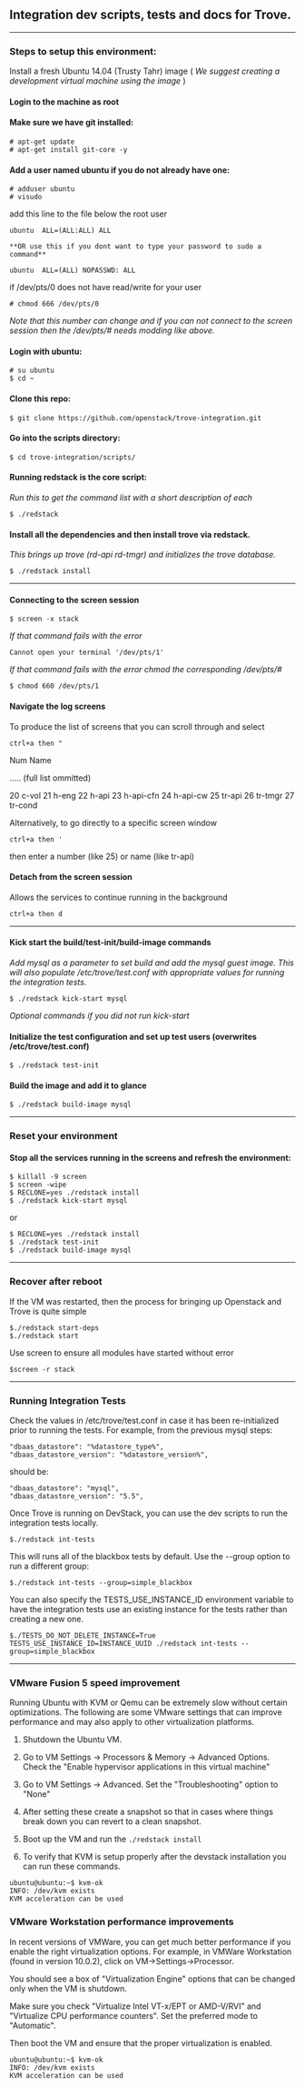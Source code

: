 ## Integration dev scripts, tests and docs for Trove.

*** 

### Steps to setup this environment:

Install a fresh Ubuntu 14.04 (Trusty Tahr) image ( _We suggest creating a development virtual machine using the image_ )

#### Login to the machine as root

#### Make sure we have git installed:

    # apt-get update
    # apt-get install git-core -y

#### Add a user named ubuntu if you do not already have one:

    # adduser ubuntu
    # visudo

  add this line to the file below the root user

    ubuntu  ALL=(ALL:ALL) ALL

    **OR use this if you dont want to type your password to sudo a command**

    ubuntu  ALL=(ALL) NOPASSWD: ALL

  if /dev/pts/0 does not have read/write for your user

    # chmod 666 /dev/pts/0

  *Note that this number can change and if you can not connect to the screen session then the /dev/pts/# needs modding like above.*

#### Login with ubuntu:

    # su ubuntu
    $ cd ~

#### Clone this repo:

    $ git clone https://github.com/openstack/trove-integration.git

#### Go into the scripts directory:

    $ cd trove-integration/scripts/

#### Running redstack is the core script:
*Run this to get the command list with a short description of each*

    $ ./redstack

#### Install all the dependencies and then install trove via redstack.
*This brings up trove (rd-api rd-tmgr) and initializes the trove database.*

    $ ./redstack install

***

#### Connecting to the screen session

    $ screen -x stack

*If that command fails with the error*

    Cannot open your terminal '/dev/pts/1'

*If that command fails with the error chmod the corresponding /dev/pts/#*

    $ chmod 660 /dev/pts/1

#### Navigate the log screens
To produce the list of screens that you can scroll through and select

    ctrl+a then "

Num Name

..... (full list ommitted)

20 c-vol
21 h-eng
22 h-api
23 h-api-cfn
24 h-api-cw
25 tr-api
26 tr-tmgr
27 tr-cond

Alternatively, to go directly to a specific screen window

    ctrl+a then '

then enter a number (like 25) or name (like tr-api)

#### Detach from the screen session
Allows the services to continue running in the background

    ctrl+a then d

***

#### Kick start the build/test-init/build-image commands
*Add mysql as a parameter to set build and add the mysql guest image. This will also populate /etc/trove/test.conf with appropriate values for running the integration tests.*

    $ ./redstack kick-start mysql

*Optional commands if you did not run kick-start*

#### Initialize the test configuration and set up test users (overwrites /etc/trove/test.conf)

    $ ./redstack test-init

#### Build the image and add it to glance

    $ ./redstack build-image mysql

***

### Reset your environment

#### Stop all the services running in the screens and refresh the environment:

    $ killall -9 screen
    $ screen -wipe
    $ RECLONE=yes ./redstack install
    $ ./redstack kick-start mysql

 or

    $ RECLONE=yes ./redstack install
    $ ./redstack test-init
    $ ./redstack build-image mysql

***

### Recover after reboot
If the VM was restarted, then the process for bringing up Openstack and Trove is quite simple

    $./redstack start-deps
    $./redstack start

Use screen to ensure all modules have started without error

    $screen -r stack

***

### Running Integration Tests
Check the values in /etc/trove/test.conf in case it has been re-initialized prior to running the tests. For example, from the previous mysql steps:

    "dbaas_datastore": "%datastore_type%",
    "dbaas_datastore_version": "%datastore_version%",

should be:

    "dbaas_datastore": "mysql",
    "dbaas_datastore_version": "5.5",

Once Trove is running on DevStack, you can use the dev scripts to run the integration tests locally.

    $./redstack int-tests

This will runs all of the blackbox tests by default. Use the --group option to run a different group:

    $./redstack int-tests --group=simple_blackbox

You can also specify the TESTS_USE_INSTANCE_ID environment variable to have the integration tests use an existing instance for the tests rather than creating a new one.

    $./TESTS_DO_NOT_DELETE_INSTANCE=True TESTS_USE_INSTANCE_ID=INSTANCE_UUID ./redstack int-tests --group=simple_blackbox

***

### VMware Fusion 5 speed improvement
Running Ubuntu with KVM or Qemu can be extremely slow without certain optimizations. The following are some VMware settings that can improve performance and may also apply to other virtualization platforms.

1. Shutdown the Ubuntu VM.

2. Go to VM Settings -> Processors & Memory -> Advanced Options.
   Check the "Enable hypervisor applications in this virtual machine"

3. Go to VM Settings -> Advanced.
   Set the "Troubleshooting" option to "None"

4. After setting these create a snapshot so that in cases where things break down you can revert to a clean snapshot.

5. Boot up the VM and run the `./redstack install`

6. To verify that KVM is setup properly after the devstack installation you can run these commands.
```
ubuntu@ubuntu:~$ kvm-ok
INFO: /dev/kvm exists
KVM acceleration can be used
```

### VMware Workstation performance improvements

In recent versions of VMWare, you can get much better performance if you enable the right virtualization options. For example, in VMWare Workstation (found in version 10.0.2), click on VM->Settings->Processor.

You should see a box of "Virtualization Engine" options that can be changed only when the VM is shutdown.

Make sure you check "Virtualize Intel VT-x/EPT or AMD-V/RVI" and "Virtualize CPU performance counters". Set the preferred mode to "Automatic".

Then boot the VM and ensure that the proper virtualization is enabled.

```
ubuntu@ubuntu:~$ kvm-ok
INFO: /dev/kvm exists
KVM acceleration can be used
```
